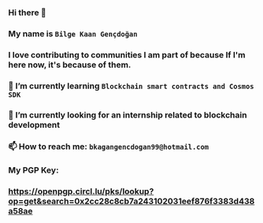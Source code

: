 ### Hi there 👋
### My name is `Bilge Kaan Gençdoğan`
### I love contributing to communities I am part of because If I'm here now, it's because of them.
### 🌱 I’m currently learning `Blockchain smart contracts and Cosmos SDK`
### 🔭 I’m currently looking for an internship related to blockchain development
### 📫 How to reach me: `bkagangencdogan99@hotmail.com`
### My PGP Key:
### https://openpgp.circl.lu/pks/lookup?op=get&search=0x2cc28c8cb7a243102031eef876f3383d438a58ae
<!--
**BilgeKaanGencdogan/BilgeKaanGencdogan** is a ✨ _special_ ✨ repository because its `README.md` (this file) appears on your GitHub profile.

Here are some ideas to get you started:

- 🔭 I’m currently looking for an internship related with blockhain development
- 🌱 I’m currently learning Blockchain smart contracts and Cosmos SDK
- 👯 I’m looking to collaborate on ...
- 🤔 I’m looking for help with ...
- 💬 Ask me about ...
- 📫 How to reach me: bkagangencdogan99@hotmail.com
- 😄 Pronouns: ...
- ⚡ Fun fact: ...
-->
